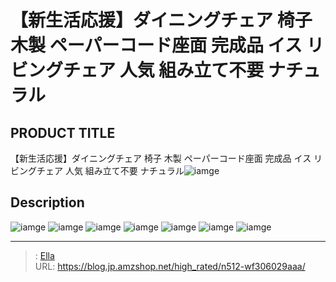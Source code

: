 # 【新生活応援】ダイニングチェア 椅子 木製 ペーパーコード座面 完成品 イス リビングチェア 人気 組み立て不要 ナチュラル


## PRODUCT TITLE 

【新生活応援】ダイニングチェア 椅子 木製 ペーパーコード座面 完成品 イス リビングチェア 人気 組み立て不要 ナチュラル![iamge](https://b2bfiles1.gigab2b.cn/image/wkseller/301/20230524_de6d8e3631c63621fc2a53731c6b09ba.jpg)

## Description











![iamge](https://b2bfiles1.gigab2b.cn/image/wkseller/301/20230524_5aaf920960efa8a8b708f327b77ce2f4.jpg)
![iamge](https://b2bfiles1.gigab2b.cn/image/wkseller/301/20230524_466695b18aed43e06f9271f7c8047161.jpg)
![iamge](https://b2bfiles1.gigab2b.cn/image/wkseller/301/20230524_6e69a814f6e7b0d44140585edf9d5fa5.jpg)
![iamge](https://b2bfiles1.gigab2b.cn/image/wkseller/301/20230524_b00bf281ecf75e9b75fffd5d846fa22a.jpg)
![iamge](https://b2bfiles1.gigab2b.cn/image/wkseller/301/20230524_3f24aaa898edfce877fe19d1d831145f.jpg)
![iamge](https://b2bfiles1.gigab2b.cn/image/wkseller/301/20230524_4995ec5d2249f98d9d13d9abb2dac8d7.jpg)
![iamge](https://b2bfiles1.gigab2b.cn/image/wkseller/301/20230524_19a0807e2f5f3169946337ec2ac5c89b.jpg)


---

> : [Ella](https://blog.jp.amzshop.net/)  
> URL: https://blog.jp.amzshop.net/high_rated/n512-wf306029aaa/  


